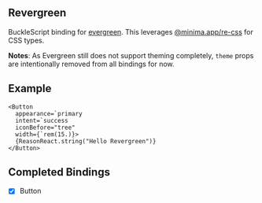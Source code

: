 ## Revergreen

BuckleScript binding for [evergreen](https://evergreen.segment.com/). This leverages [@minima.app/re-css](https://github.com/minima-app/re-css) for CSS types.

**Notes**: As Evergreen still does not support theming completely, `theme` props are intentionally removed from all bindings for now.

## Example

```reason
<Button
  appearance=`primary
  intent=`success
  iconBefore="tree"
  width={`rem(15.)}>
  {ReasonReact.string("Hello Revergreen")}
</Button>
```

## Completed Bindings

- [x] Button
